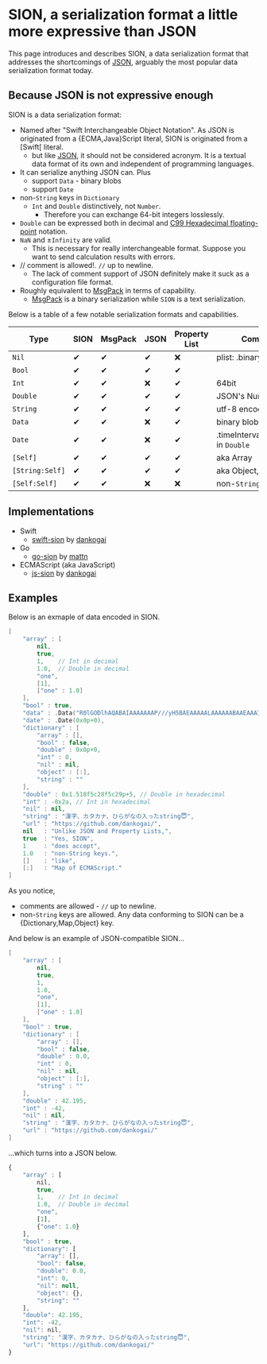 # SION, a serialization format a little more expressive than JSON

This page introduces and describes SION, a data serialization format that addresses the shortcomings of [JSON], arguably the most popular data serialization format today. 

## Because JSON is not expressive enough

SION is a data serialization format:

* Named after "Swift Interchangeable Object Notation". As JSON is originated from a {ECMA,Java}Script literal, SION is originated from a [Swift[ literal.
  * but like [JSON], it should not be considered acronym.  It is a textual data format of its own and independent of programming languages.
* It can serialize anything JSON can. Plus
  * support `Data` - binary blobs
  * support `Date`
* non-`String` keys in `Dictionary`
  * `Int` and `Double` distinctively, not `Number`.  
    * Therefore you can exchange 64-bit integers losslessly.
* `Double` can be expressed both in decimal and [C99 Hexadecimal floating-point] notation.
* `NaN` and ±`Infinity` are valid.
  * This is necessary for really interchangeable format.  Suppose you want to send calculation results with errors.
* // comment is allowed!.  `//` up to newline.
  * The lack of comment support of JSON definitely make it suck as a configuration file format.
* Roughly equivalent to [MsgPack] in terms of capability.
  * [MsgPack] is a binary serialization while `SION` is a text serialization.

[JSON]: https://json.org
[Swift]: https://swift.org
[MsgPack]: https://msgpack.org
[C99 Hexadecimal floating-point]: https://en.wikipedia.org/wiki/C99#IEEE_754_floating_point_support

Below is a table of a few notable serialization formats and capabilities.

| Type | SION | MsgPack | JSON | Property List | Comment |
|--------|---------------|-------|---|---|---|
| `Nil`           | ✔︎ | ✔︎ | ✔︎ | ❌ | plist: .binary only |
| `Bool`          | ✔︎ | ✔︎ | ✔︎ | ✔︎ |
| `Int`           | ✔︎ | ✔︎ | ❌ | ✔︎ | 64bit |
| `Double`        | ✔︎ | ✔︎ | ✔︎ | ✔︎ | JSON's Number |
| `String`        | ✔︎ | ✔︎ | ✔︎ | ✔︎ | utf-8 encoded |
| `Data`          | ✔︎ | ✔︎ | ❌ | ✔︎ | binary blob |
| `Date`          | ✔︎ | ✔︎ | ❌ | ✔︎ | .timeIntervalSince1970 in `Double` |
| `[Self]`        | ✔︎ | ✔︎ | ✔︎ | ✔︎ | aka Array |
| `[String:Self]` | ✔︎ | ✔︎ | ✔︎ | ✔︎ | aka Object, Map…|
| `[Self:Self]`   | ✔︎ | ✔︎ | ❌ | ❌ |non-`String` keys|

## Implementations

* Swift
  * [swift-sion] by [dankogai]
* Go
  * [go-sion] by [mattn]
* ECMAScript (aka JavaScript)
  * [js-sion] by [dankogai]

[dankogai]: https://github.com/dankogai/
[mattn]: https://github.com/mattn/
[swift-sion]: https://github.com/dankogai/swift-sion
[go-sion]: https://github.com/mattn/go-sion
[js-sion]: https://github.com/dankogai/js-sion

## Examples

Below is an exmaple of data encoded in SION.

```swift
[
    "array" : [
        nil,
        true,
        1,    // Int in decimal
        1.0,  // Double in decimal
        "one",
        [1],
        ["one" : 1.0]
    ],
    "bool" : true,
    "data" : .Data("R0lGODlhAQABAIAAAAAAAP///yH5BAEAAAAALAAAAAABAAEAAAIBRAA7"),
    "date" : .Date(0x0p+0),
    "dictionary" : [
        "array" : [],
        "bool" : false,
        "double" : 0x0p+0,
        "int" : 0,
        "nil" : nil,
        "object" : [:],
        "string" : ""
    ],
    "double" : 0x1.518f5c28f5c29p+5, // Double in hexadecimal
    "int" : -0x2a, // Int in hexadecimal
    "nil" : nil,
    "string" : "漢字、カタカナ、ひらがなの入ったstring😇",
    "url" : "https://github.com/dankogai/",
    nil   : "Unlike JSON and Property Lists,",
    true  : "Yes, SION",
    1     : "does accept",
    1.0   : "non-String keys.",
    []    : "like",
    [:]   : "Map of ECMAScript."
]
```

As you notice,

* comments are allowed - `//` up to newline.
* non-`String` keys are allowed.  Any data conforming to SION can be a {Dictionary,Map,Object} key.

And below is an example of JSON-compatible SION…

```swift
[
    "array" : [
        nil,
        true,
        1,
        1.0,
        "one",
        [1],
        ["one" : 1.0]
    ],
    "bool" : true,
    "dictionary" : [
        "array" : [],
        "bool" : false,
        "double" : 0.0,
        "int" : 0,
        "nil" : nil,
        "object" : [:],
        "string" : ""
    ],
    "double" : 42.195,
    "int" : -42,
    "nil" : nil,
    "string" : "漢字、カタカナ、ひらがなの入ったstring😇",
    "url" : "https://github.com/dankogai/"
]
```

…which turns into a JSON below.

```javascript
{
    "array" : [
        nil,
        true,
        1,    // Int in decimal
        1.0,  // Double in decimal
        "one",
        [1],
        {"one": 1.0}
    ],
    "bool" : true,
    "dictionary": [
        "array": [],
        "bool": false,
        "double": 0.0,
        "int": 0,
        "nil": null,
        "object": {},
        "string": ""
    ],
    "double": 42.195,
    "int": -42,
    "nil": nil,
    "string": "漢字、カタカナ、ひらがなの入ったstring😇",
    "url": "https://github.com/dankogai/"
}
```
